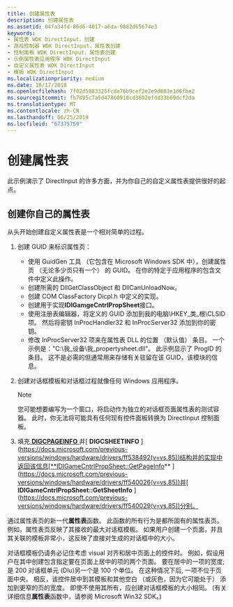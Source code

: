 ```yaml
---
title: 创建属性表
description: 创建属性表
ms.assetid: 04fa34fd-86d6-4017-a6da-9882d65674e3
keywords:
- 属性表 WDK DirectInput，创建
- 游戏控制器 WDK DirectInput，属性表创建
- 控制面板 WDK DirectInput，属性表创建
- 示例属性表应用程序 WDK DirectInput
- 自定义属性表 WDK DirectInput
- 模板 WDK DirectInput
ms.localizationpriority: medium
ms.date: 10/17/2018
ms.openlocfilehash: 7f02d5883325fcda76b9cef2e2e9d803e1d6fbe2
ms.sourcegitcommit: fb7d95c7a5d47860918cd3602efdd33b69dcf2da
ms.translationtype: MT
ms.contentlocale: zh-CN
ms.lasthandoff: 06/25/2019
ms.locfileid: "67375759"
---
```

# <a name="creating-your-property-sheet"></a>创建属性表

此示例演示了 DirectInput 的许多方面，并为你自己的自定义属性表提供很好的起点。

## <a name="create-your-own-property-sheet"></a>创建你自己的属性表

从头开始创建自定义属性表是一个相对简单的过程。

1. 创建 GUID 来标识属性页：

   * 使用 GuidGen 工具 （它包含在 Microsoft Windows SDK 中），创建属性页 （无论多少页只有一个） 的 GUID。 在你的特定于应用程序的包含文件中定义此操作。
   * 创建所需的 DllGetClassObject 和 DllCanUnloadNow。
   * 创建 COM ClassFactory Dicpl.h 中定义的实现。
   * 创建用于实现**IDIGamgeCntrlPropSheet**接口。
   * 使用注册表编辑器，将定义的 GUID 添加到我的电脑\\HKEY\_类\_根\\CLSID 项。 然后将密钥 InProcHandler32 和 InProcServer32 添加到你的密钥。
   * 修改 InProcServer32 项来在属性表 DLL 的位置 （默认值） 条目。 一个示例是："C:\\我\_设备\\我\_propertysheet.dll"。 此示例显示了 ProgID 的条目。 这不是必需的但通常用来存储有关驻留在该 GUID，该模块的信息。

2. 创建对话框模板和对话框过程就像任何 Windows 应用程序。

    > [!NOTE]
    > 您可能想要编写为一个窗口，将启动作为独立的对话框页面属性表的测试容器。 此时，你无法将可能具有任何现有控件面板转换为 DirectInput 控制面板。

3. 填充[ **DIGCPAGEINFO** ](https://docs.microsoft.com/previous-versions/windows/hardware/drivers/ff538484(v=vs.85))并[ **DIGCSHEETINFO** ](https://docs.microsoft.com/previous-versions/windows/hardware/drivers/ff538492(v=vs.85))结构并的实现中返回该信息[**IDIGameCntrlPropSheet::GetPageInfo** ](https://docs.microsoft.com/previous-versions/windows/hardware/drivers/ff540026(v=vs.85))并[ **IDIGameCntrlPropSheet::GetSheetInfo** ](https://docs.microsoft.com/previous-versions/windows/hardware/drivers/ff540029(v=vs.85))分别。

通过属性表页的新一代**属性表**函数。 此函数的所有行为是都所固有的属性表页。 例如，属性表页反映了其接收的最大对话框模板。 如果用户创建一个页面，并且其关联的模板非常小，这反映了直接对生成的对话框中的大小。

对话框模板仍请务必记住考虑 visual 对齐和居中页面上的控件时。 例如，假设用户在其中创建包含指定要在页面上居中的项的两个页面。 要在居中的一项的宽度; 是 200 对话框单元 (Dlu)另一个是 100 个单位。 在这种情况下后, 一项不位于页面中央。 相反，该控件居中到其模板和其他空白 （或灰色，因为它可能处于） 添加到更窄的页的宽度。 即使不使用其所有，应创建对话框模板的大小相同。 (有关详细信息**属性表**函数中，请参阅 Microsoft Win32 SDK。)
